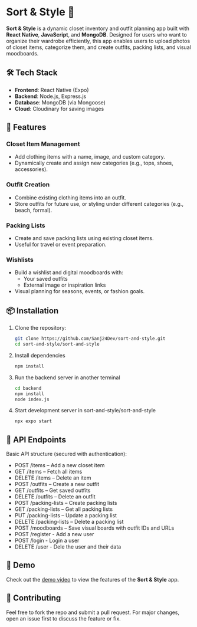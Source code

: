# Sort & Style 👗

**Sort & Style** is a dynamic closet inventory and outfit planning app built with **React Native**, **JavaScript**, and **MongoDB**. Designed for users who want to organize their wardrobe efficiently, this app enables users to upload photos of closet items, categorize them, and create outfits, packing lists, and visual moodboards.

## 🛠 Tech Stack

- **Frontend**: React Native (Expo)
- **Backend**: Node.js, Express.js
- **Database**: MongoDB (via Mongoose)
- **Cloud**: Cloudinary for saving images


## 🚀 Features

### Closet Item Management
- Add clothing items with a name, image, and custom category.
- Dynamically create and assign new categories (e.g., tops, shoes, accessories).

### Outfit Creation
- Combine existing clothing items into an outfit.
- Store outfits for future use, or styling under different categories (e.g., beach, formal).

### Packing Lists
- Create and save packing lists using existing closet items.
- Useful for travel or event preparation.

### Wishlists
- Build a wishlist and digital moodboards with:
  - Your saved outfits
  - External image or inspiration links
- Visual planning for seasons, events, or fashion goals.


## 📦 Installation

1. Clone the repository:
   ```bash
   git clone https://github.com/Sanj24Dev/sort-and-style.git
   cd sort-and-style/sort-and-style
   ```
2. Install dependencies
   ```bash
   npm install
   ```
3. Run the backend server in another terminal
    ```bash
    cd backend
    npm install
    node index.js
    ```
3. Start development server in sort-and-style/sort-and-style
    ```bash
    npx expo start
    ```

## 📡 API Endpoints
Basic API structure (secured with authentication):
* POST /items – Add a new closet item
* GET /items – Fetch all items
* DELETE /items – Delete an item
* POST /outfits – Create a new outfit
* GET /outfits – Get saved outfits
* DELETE /outfits – Delete an outfit
* POST /packing-lists – Create packing lists
* GET /packing-lists – Get all packing lists
* PUT /packing-lists – Update a packing list
* DELETE /packing-lists – Delete a packing list
* POST /moodboards – Save visual boards with outfit IDs and URLs
* POST /register - Add a new user
* POST /login - Login a user
* DELETE /user - Dele the user and their data

## 🎥 Demo
Check out the [demo video](./demo.mp4) to view the features of the **Sort & Style** app.


## 🤝 Contributing
Feel free to fork the repo and submit a pull request. For major changes, open an issue first to discuss the feature or fix.

